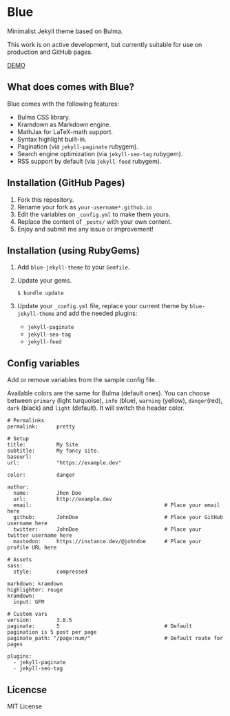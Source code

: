 # Blue

Minimalist Jekyll theme based on Bulma.

This work is on active development, but currently suitable for use on production and GitHub pages.

[DEMO](https://jsalvador.me/blue)

## What does comes with Blue?

Blue comes with the following features:

* Bulma CSS library.
* Kramdown as Markdown engine.
* MathJax for LaTeX-math support.
* Syntax highlight built-in.
* Pagination (via `jekyll-paginate` rubygem).
* Search engine optimization (via `jekyll-seo-tag` rubygem).
* RSS support by default (via `jekyll-feed` rubygem).

## Installation (GitHub Pages)

1. Fork this repository.
2. Rename your fork as `your-username*.github.io`
3. Edit the variables on `_config.yml` to make them yours.
4. Replace the content of `_posts/` with your own content.
5. Enjoy and submit me any issue or improvement!


## Installation (using RubyGems)

1. Add `blue-jekyll-theme` to your `Gemfile`.
2. Update your gems.
    ```
    $ bundle update
    ```
3. Update your `_config.yml` file, replace your current theme by `blue-jekyll-theme` and add the needed plugins:

    * `jekyll-paginate`
    * `jekyll-seo-tag`
    * `jekyll-feed`

## Config variables

Add or remove variables from the sample config file.

Available colors are the same for Bulma (default ones). You can choose between `primary` (light turquoise), `info` (blue), `warning` (yellow), `danger`(red), `dark` (black) and `light` (default). It will switch the header color. 

```
# Permalinks
permalink:      pretty

# Setup
title:          My Site
subtitle:       My fancy site.
baseurl:        
url:            "https://example.dev"

color:          danger

author:
  name:         Jhon Doe
  url:          http://example.dev
  email:                                           # Place your email here
  github:       JohnDoe                            # Place your GitHub username here
  twitter:      JohnDoe                            # Place your twitter username here
  mastodon:     https://instance.dev/@johndoe      # Place your profile URL here

# Assets
sass:
  style:        compressed

markdown: kramdown
highlighter: rouge
kramdown:
  input: GFM

# Custom vars
version:        3.8.5
paginate:       5                                  # Default pagination is 5 post per page
paginate_path: "/page:num/"                        # Default route for pages

plugins: 
  - jekyll-paginate
  - jekyll-seo-tag
```

## Licencse

MIT License
